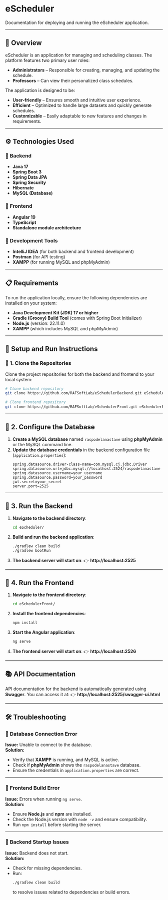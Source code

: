 # **eScheduler**
Documentation for deploying and running the eScheduler application.

---

## 📖 **Overview**
eScheduler is an application for managing and scheduling classes. The platform features two primary user roles:
- **Administrators** – Responsible for creating, managing, and updating the schedule.
- **Professors** – Can view their personalized class schedules.

The application is designed to be:
- **User-friendly** – Ensures smooth and intuitive user experience.
- **Efficient** – Optimized to handle large datasets and quickly generate schedules.
- **Customizable** – Easily adaptable to new features and changes in requirements.

---

## ⚙️ **Technologies Used**

### 🔹 **Backend**
- **Java 17**
- **Spring Boot 3**
- **Spring Data JPA**
- **Spring Security**
- **Hibernate**
- **MySQL (Database)**

### 🔹 **Frontend**
- **Angular 19**
- **TypeScript**
- **Standalone module architecture**

### 🔹 **Development Tools**
- **IntelliJ IDEA** (for both backend and frontend development)
- **Postman** (for API testing)
- **XAMPP** (for running MySQL and phpMyAdmin)

---

## 📋 **Requirements**
To run the application locally, ensure the following dependencies are installed on your system:
- **Java Development Kit (JDK) 17 or higher**
- **Gradle (Groovy) Build Tool** (comes with Spring Boot Initializer)
- **Node.js** (version: 22.11.0)
- **XAMPP** (which includes MySQL and phpMyAdmin)

---

## 🚀 **Setup and Run Instructions**

### 🔹 **1. Clone the Repositories**
Clone the project repositories for both the backend and frontend to your local system:
```bash
# Clone backend repository
git clone https://github.com/RAFSoftLab/eSchedulerBackend.git eScheduler

# Clone frontend repository
git clone https://github.com/RAFSoftLab/eSchedulerFront.git eSchedulerFront
```

---

## 🔹 **2. Configure the Database**
1. **Create a MySQL database** named `raspodelanastave` using **phpMyAdmin** or the MySQL command line.
2. **Update the database credentials** in the backend configuration file (`application.properties`):
    ```properties
    spring.datasource.driver-class-name=com.mysql.cj.jdbc.Driver 
    spring.datasource.url=jdbc:mysql://localhost:2524/raspodelanastave
    spring.datasource.username=your_username
    spring.datasource.password=your_password
    jwt.secret=your_secret
    server.port=2525
    ```
---

## 🔹 **3. Run the Backend**
1. **Navigate to the backend directory**:
    ```bash
    cd eScheduler/
    ```
2. **Build and run the backend application**:
    ```bash
    ./gradlew clean build
    ./gradlew bootRun
    ```
3. **The backend server will start on**:
   👉 **http://localhost:2525**

---

## 🔹 **4. Run the Frontend**
1. **Navigate to the frontend directory**:
    ```bash
    cd eSchedulerFront/
    ```
2. **Install the frontend dependencies**:
    ```bash
    npm install
    ```
3. **Start the Angular application**:
    ```bash
    ng serve
    ```
4. **The frontend server will start on**:
   👉 **http://localhost:2526**

---

## 📚 **API Documentation**
API documentation for the backend is automatically generated using **Swagger**.
You can access it at:
👉 **http://localhost:2525/swagger-ui.html**

---

## 🛠️ **Troubleshooting**

### 🔹 **Database Connection Error**
**Issue:** Unable to connect to the database.  
**Solution:**
- Verify that **XAMPP** is running, and MySQL is active.
- Check if **phpMyAdmin** shows the `raspodelanastave` database.
- Ensure the credentials in `application.properties` are correct.

---

### 🔹 **Frontend Build Error**
**Issue:** Errors when running `ng serve`.  
**Solution:**
- Ensure **Node.js** and **npm** are installed.
- Check the Node.js version with `node -v` and ensure compatibility.
- Run `npm install` before starting the server.

---

### 🔹 **Backend Startup Issues**
**Issue:** Backend does not start.  
**Solution:**
- Check for missing dependencies.
- Run:
    ```bash
    ./gradlew clean build
    ```
  to resolve issues related to dependencies or build errors.


